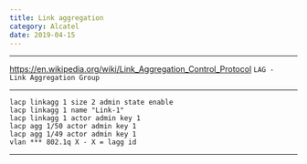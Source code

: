 ```yaml
---
title: Link aggregation
category: Alcatel
date: 2019-04-15
---
```


-----

https://en.wikipedia.org/wiki/Link_Aggregation_Control_Protocol
`LAG -  Link Aggregation Group`

-----

```
lacp linkagg 1 size 2 admin state enable
lacp linkagg 1 name "Link-1"
lacp linkagg 1 actor admin key 1
lacp agg 1/50 actor admin key 1
lacp agg 1/49 actor admin key 1
vlan *** 802.1q X - X = lagg id
```

-----